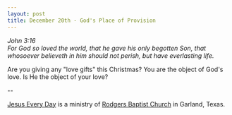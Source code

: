 ```yaml
---
layout: post
title: December 20th - God's Place of Provision
---
```


_John 3:16  
For God so loved the world, that he gave his only begotten Son, that
whosoever believeth in him should not perish, but have everlasting
life._

Are you giving any "love gifts" this Christmas? You are the object
of God's love. Is He the object of your love?

 --

<a href=http://jesuseveryday.net>Jesus Every Day</a> is a ministry of <a href=http://rodgersbaptist.net>Rodgers Baptist Church</a> in Garland, Texas.
